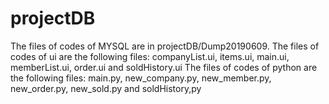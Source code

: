 # projectDB
The files of codes of MYSQL are in projectDB/Dump20190609.
The files of codes of ui are the following files:
     companyList.ui, items.ui, main.ui, memberList.ui, order.ui and soldHistory.ui
The files of codes of python are the following files:
     main.py, new_company.py, new_member.py, new_order.py, new_sold.py and soldHistory,py
     
